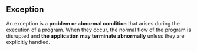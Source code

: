 
## Exception

An exception is a **problem or abnormal condition** that arises during the execution of a program.
When they occur, the normal flow of the program is disrupted
and **the application may terminate abnormally** unless they are explicitly handled.
